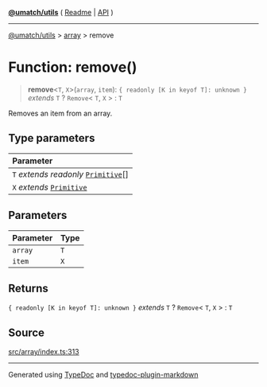 [**@umatch/utils**](../../README.md) ( [Readme](../../README.md) \| [API](../../API.md) )

---

[@umatch/utils](../../API.md) > [array](../README.md) > remove

# Function: remove()

> **remove**\<`T`, `X`\>(`array`, `item`): `{ readonly [K in keyof T]: unknown }` _extends_ `T` ? `Remove`\< `T`, `X` \> : `T`

Removes an item from an array.

## Type parameters

| Parameter                                                                                  |
| :----------------------------------------------------------------------------------------- |
| `T` _extends_ _readonly_ [`Primitive`](../../index/type-aliases/type-alias.Primitive.md)[] |
| `X` _extends_ [`Primitive`](../../index/type-aliases/type-alias.Primitive.md)              |

## Parameters

| Parameter | Type |
| :-------- | :--- |
| `array`   | `T`  |
| `item`    | `X`  |

## Returns

`{ readonly [K in keyof T]: unknown }` _extends_ `T` ? `Remove`\< `T`, `X` \> : `T`

## Source

[src/array/index.ts:313](https://github.com/umatch-oficial/utils/blob/a4be831/src/array/index.ts#L313)

---

Generated using [TypeDoc](https://typedoc.org/) and [typedoc-plugin-markdown](https://www.npmjs.com/package/typedoc-plugin-markdown)
